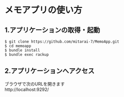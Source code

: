 # メモアプリの使い方

## 1.アプリケーションの取得・起動
```
$ git clone https://github.com/mitarai-7/MemoApp.git
$ cd memoapp
$ bundle install
$ bundle exec rackup
```

## 2.アプリケーションへアクセス
ブラウザで次のURLを開きます  
http://localhost:9292/

